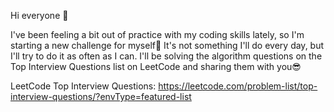 Hi everyone 🙌

I've been feeling a bit out of practice with my coding skills lately, so I'm starting a new challenge for myself💪
It's not something I'll do every day, but I'll try to do it as often as I can. I'll be solving the algorithm questions on the Top Interview Questions list on LeetCode and sharing them with you😎

LeetCode Top Interview Questions: https://leetcode.com/problem-list/top-interview-questions/?envType=featured-list
